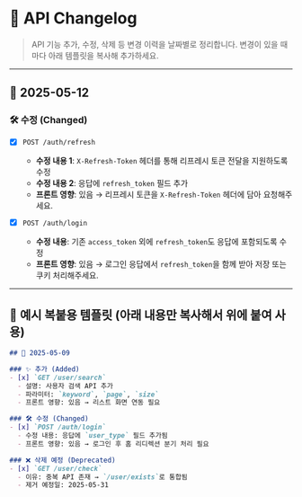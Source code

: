 # 📘 API Changelog

> API 기능 추가, 수정, 삭제 등 변경 이력을 날짜별로 정리합니다.
> 변경이 있을 때마다 아래 템플릿을 복사해 추가하세요.

---

## 🔄 2025-05-12

### 🛠 수정 (Changed)

- [x] `POST /auth/refresh`  
  - **수정 내용 1**: `X-Refresh-Token` 헤더를 통해 리프레시 토큰 전달을 지원하도록 수정  
  - **수정 내용 2**: 응답에 `refresh_token` 필드 추가  
  - **프론트 영향**: 있음 → 리프레시 토큰을 `X-Refresh-Token` 헤더에 담아 요청해주세요.

- [x] `POST /auth/login`  
  - **수정 내용**: 기존 `access_token` 외에 `refresh_token`도 응답에 포함되도록 수정  
  - **프론트 영향**: 있음 → 로그인 응답에서 `refresh_token`을 함께 받아 저장 또는 쿠키 처리해주세요.
---

## 🧾 예시 복붙용 템플릿 (아래 내용만 복사해서 위에 붙여 사용)

````markdown
## 🔄 2025-05-09

### ✨ 추가 (Added)
- [x] `GET /user/search`
  - 설명: 사용자 검색 API 추가
  - 파라미터: `keyword`, `page`, `size`
  - 프론트 영향: 있음 → 리스트 화면 연동 필요

### 🛠 수정 (Changed)
- [x] `POST /auth/login`
  - 수정 내용: 응답에 `user_type` 필드 추가됨
  - 프론트 영향: 있음 → 로그인 후 홈 리디렉션 분기 처리 필요

### ❌ 삭제 예정 (Deprecated)
- [x] `GET /user/check`
  - 이유: 중복 API 존재 → `/user/exists`로 통합됨
  - 제거 예정일: 2025-05-31
